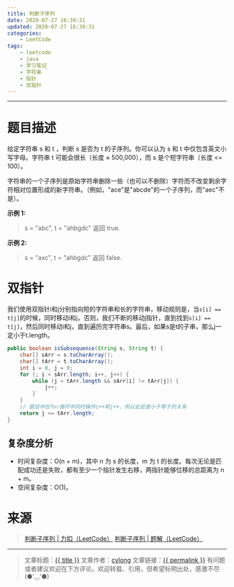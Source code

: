 ```yaml
---
title: 判断子序列
date: 2020-07-27 16:39:31
updated: 2020-07-27 16:39:31
categories:
    - LeetCode
tags:
    - leetcode
    - java
    - 学习笔记
    - 字符串
    - 指针
    - 双指针
---
```

---

# 题目描述

给定字符串 s 和 t ，判断 s 是否为 t 的子序列。你可以认为 s 和 t 中仅包含英文小写字母。字符串 t 可能会很长（长度 ≈ 500,000），而 s 是个短字符串（长度 <= 100）。

字符串的一个子序列是原始字符串删除一些（也可以不删除）字符而不改变剩余字符相对位置形成的新字符串。（例如，"ace"是"abcde"的一个子序列，而"aec"不是）。

**示例 1:**
> s = "abc", t = "ahbgdc"
> 返回 true.

**示例 2:**
> s = "axc", t = "ahbgdc"
> 返回 false.

<!-- more -->

# 双指针

我们使用双指针i和j分别指向短的字符串和长的字符串，移动规则是，当`s[i] == t[j]`的时候，同时移动i和j，否则，我们不断的移动j指针，直到找到`s[i] == t[j]`，然后同时移动i和j，直到遍历完字符串s。最后，如果s是t的子串，那么j一定小于t.length。

```java
public boolean isSubsequence(String s, String t) {
    char[] sArr = s.toCharArray();
    char[] tArr = t.toCharArray();
    int i = 0, j = 0;
    for (; i < sArr.length; i++, j++) {
        while (j < tArr.length && sArr[i] != tArr[j]) {
            j++;
        }
    }
    // 题目中在for循环中同时操作i++和j++，所以此处是小于等于的关系
    return j <= tArr.length;
}
```

## 复杂度分析

* 时间复杂度：O(n + m)，其中 n 为 s 的长度，m 为 t 的长度。每次无论是匹配成功还是失败，都有至少一个指针发生右移，两指针能够位移的总距离为 n + m。
* 空间复杂度：O(1)。

# 来源

> [判断子序列 | 力扣（LeetCode）][1]
> [判断子序列 | 题解（LeetCode）][2]

---

> 文章标题：<a href='{{ permalink }}' title='{{ title }}' >{{ title }}</a>
> 文章作者：[cylong](http://www.cylong.com/about/ "cylong")
> 文章链接：<a href='{{ permalink }}' title='{{ title }}' >{{ permalink }}</a>
> 有问题或者建议欢迎在下方评论。欢迎转载、引用，但希望标明出处，感激不尽(●'◡'●)

[1]: https://leetcode-cn.com/problems/is-subsequence/ "判断子序列 | 力扣（LeetCode）"
[2]: https://leetcode-cn.com/problems/is-subsequence/solution/pan-duan-zi-xu-lie-by-leetcode-solution/ "判断子序列 | 题解（LeetCode）"
